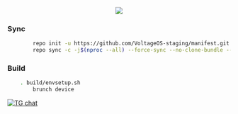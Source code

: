 <p align="center">
  <img src="https://i.imgur.com/32ihEhr.png"/>
</p>

### Sync ###
```bash
        repo init -u https://github.com/VoltageOS-staging/manifest.git -b 14 --git-lfs
        repo sync -c -j$(nproc --all) --force-sync --no-clone-bundle --no-tags
```

### Build ###
```bash
	. build/envsetup.sh
        brunch device
```

[![TG chat](https://img.shields.io/badge/Support-Telegram-%23e52c5f.svg?style=for-the-badge&logo=telegram&&labelColor=121217)](https://t.me/voltageos)
